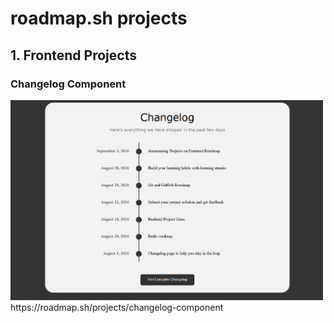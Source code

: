 <h1>roadmap.sh projects</h1>
<h2>1. Frontend Projects</h2>
<tbody>
  <tr>
    <th><h3>Changelog Component</h3></th>
    <td>
      <img src="1_Frontend Projects/4_Changelog Component/changelog_component.png" width="500">
    </td>
    <td style="align: center;">
      https://roadmap.sh/projects/changelog-component
    </td>
  </tr>
</tbody>
